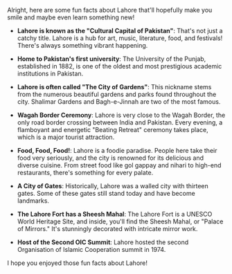 Alright, here are some fun facts about Lahore that'll hopefully make you smile and maybe even learn something new!

*   **Lahore is known as the "Cultural Capital of Pakistan"**: That's not just a catchy title. Lahore is a hub for art, music, literature, food, and festivals! There's always something vibrant happening.

*   **Home to Pakistan's first university**: The University of the Punjab, established in 1882, is one of the oldest and most prestigious academic institutions in Pakistan.

*   **Lahore is often called "The City of Gardens"**: This nickname stems from the numerous beautiful gardens and parks found throughout the city. Shalimar Gardens and Bagh-e-Jinnah are two of the most famous.

*   **Wagah Border Ceremony**: Lahore is very close to the Wagah Border, the only road border crossing between India and Pakistan. Every evening, a flamboyant and energetic "Beating Retreat" ceremony takes place, which is a major tourist attraction.

*   **Food, Food, Food!**: Lahore is a foodie paradise. People here take their food very seriously, and the city is renowned for its delicious and diverse cuisine. From street food like gol gappay and nihari to high-end restaurants, there's something for every palate.

*   **A City of Gates**: Historically, Lahore was a walled city with thirteen gates. Some of these gates still stand today and have become landmarks.

*   **The Lahore Fort has a Sheesh Mahal**: The Lahore Fort is a UNESCO World Heritage Site, and inside, you'll find the Sheesh Mahal, or "Palace of Mirrors." It's stunningly decorated with intricate mirror work.

*   **Host of the Second OIC Summit**: Lahore hosted the second Organisation of Islamic Cooperation summit in 1974.

I hope you enjoyed those fun facts about Lahore!

